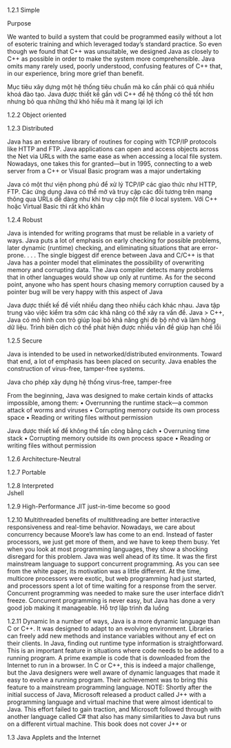 1.2.1 Simple

Purpose

We wanted to build a system that could be programmed easily without a
lot of esoteric training and which leveraged today’s standard practice.
So even though we found that C++ was unsuitable, we designed Java as
closely to C++ as possible in order to make the system more
comprehensible. Java omits many rarely used, poorly understood,
confusing features of C++ that, in our experience, bring more grief than
benefit.

Mục tiêu xây dựng một hệ thống tiêu chuẩn mà ko cần phải có quá nhiều khoá đào tạo. Java được thiết kế gần với C++ để hệ thống có thể tốt hơn nhưng bỏ qua những thứ khó hiểu mà ít mang lại lợi ích

1.2.2 Object oriented

1.2.3 Distributed

Java has an extensive library of routines for coping with TCP/IP
protocols like HTTP and FTP. Java applications can open and access
objects across the Net via URLs with the same ease as when accessing a
local file system.
Nowadays, one takes this for granted—but in 1995, connecting to a web
server from a C++ or Visual Basic program was a major undertaking

Java có một thư viện phong phú để xử lý TCP/IP các giao thức như HTTP, FTP. Các ứng dụng Java có thể mở và truy cập các đối tương trên mạng thông qua URLs dễ dàng như khi truy cập một file ở local system. Với C++ hoặc Virtual Basic thì rất khó khăn

1.2.4 Robust

Java is intended for writing programs that must be reliable in a variety
of ways. Java puts a lot of emphasis on early checking for possible
problems, later dynamic (runtime) checking, and eliminating situations
that are error-prone. . . . The single biggest dif erence between Java and
C/C++ is that Java has a pointer model that eliminates the possibility of
overwriting memory and corrupting data.
The Java compiler detects many problems that in other languages would show
up only at runtime. As for the second point, anyone who has spent hours
chasing memory corruption caused by a pointer bug will be very happy with
this aspect of Java

Java được thiết kế để viết nhiều dạng theo nhiều cách khác nhau. Java tập trung vào việc kiểm tra sớm các khả năng có thể xảy ra vấn đề. Java > C++, Java có mô hình con trỏ giúp loại bỏ khả năng ghi đè bộ nhớ và làm hỏng dữ liệu. Trình biên dịch có thể phát hiện được nhiều vấn đề giúp hạn chế lỗi 

1.2.5 Secure

Java is intended to be used in networked/distributed environments.
Toward that end, a lot of emphasis has been placed on security. Java
enables the construction of virus-free, tamper-free systems.

Java cho phép xây dựng hệ thống virus-free, tamper-free

From the beginning, Java was designed to make certain kinds of attacks
impossible, among them:
• Overrunning the runtime stack—a common attack of worms and viruses
• Corrupting memory outside its own process space
• Reading or writing files without permission

Java được thiết kế để không thể tấn công bằng cách
• Overruning time stack
• Corrupting memory outside its own process space
• Reading or writing files without permission

1.2.6 Architecture-Neutral

1.2.7 Portable 

1.2.8 Interpreted    
Jshell

1.2.9 High-Performance
JIT just-in-time become so good

1.2.10 Multithreaded
benefits of multithreading are better interactive responsiveness
and real-time behavior.
Nowadays, we care about concurrency because Moore’s law has come to an
end. Instead of faster processors, we just get more of them, and we have to
keep them busy. Yet when you look at most programming languages, they show
a shocking disregard for this problem.
Java was well ahead of its time. It was the first mainstream language to
support concurrent programming. As you can see from the white paper, its
motivation was a little different. At the time, multicore processors were
exotic, but web programming had just started, and processors spent a lot of
time waiting for a response from the server. Concurrent programming was
needed to make sure the user interface didn’t freeze.
Concurrent programming is never easy, but Java has done a very good job
making it manageable.
Hỗ trợ lập trình đa luồng

1.2.11 Dynamic
In a number of ways, Java is a more dynamic language than C or C++. It
was designed to adapt to an evolving environment. Libraries can freely
add new methods and instance variables without any ef ect on their
clients. In Java, finding out runtime type information is straightforward.
This is an important feature in situations where code needs to be added to a
running program. A prime example is code that is downloaded from the
Internet to run in a browser. In C or C++, this is indeed a major challenge, but
the Java designers were well aware of dynamic languages that made it easy to
evolve a running program. Their achievement was to bring this feature to a
mainstream programming language.
NOTE:
Shortly after the initial success of Java, Microsoft released a product called
J++ with a programming language and virtual machine that were almost
identical to Java. This effort failed to gain traction, and Microsoft followed
through with another language called C# that also has many similarities to
Java but runs on a different virtual machine. This book does not cover J++ or

1.3 Java Applets and the Internet



